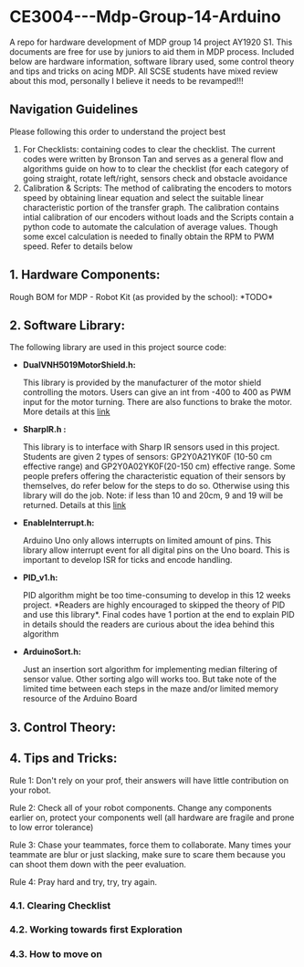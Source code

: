 # CE3004---Mdp-Group-14-Arduino
<p>A repo for hardware development of MDP group 14 project AY1920 S1. This documents are free for use by juniors to aid them in MDP process. Included below are hardware information, software library used, some control theory and tips and tricks on acing MDP. All SCSE students have mixed review about this mod, personally I believe it needs to be revamped!!!</p>

<h2> Navigation Guidelines </h2>
<p> Please following this order to understand the project best</p>
<ol>
	<li> For Checklists: containing codes to clear the checklist. The current codes were written by Bronson Tan and serves as a general flow and algorithms guide on how to to clear the checklist (for each category of going straight, rotate left/right, sensors check and obstacle avoidance</li>
	<li> Calibration & Scripts: The method of calibrating the encoders to motors speed by obtaining linear equation and select the suitable linear characteristic portion of the transfer graph. The calibration contains intial calibration of our encoders without loads and the Scripts contain a python code to automate the calculation of average values. Though some excel calculation is needed to finally obtain the RPM to PWM speed. Refer to details below </li>
</ol>

<h2>1. Hardware Components:</h2>
Rough BOM for MDP - Robot Kit (as provided by the school):
*TODO*

<h2>2. Software Library:</h2>
<p>The following library are used in this project source code:</p>
<ul>
	<li><b>DualVNH5019MotorShield.h:</b>
	<p>This library is provided by the manufacturer of the motor shield controlling the motors. Users can give an int from -400 to 400 		as PWM input for the motor turning. There are also functions to brake the motor. More details at this <a href 		="https://github.com/pololu/dual-vnh5019-motor-shield">link</a>
	</p>
	</li>
	<li><b>SharpIR.h :</b>
		<p>This library is to interface with Sharp IR sensors used in this project. Students are given 2 types of sensors: GP2Y0A21YK0F (10-50 cm effective range) and GP2Y0A02YK0F(20-150 cm) effective range. Some people prefers offering the characteristic equation of their sensors by themselves, do refer below for the steps to do so. Otherwise using this library will do the job. 
		Note: if less than 10 and 20cm, 9 and 19 will be returned. Details at this <a href="https://github.com/qub1750ul/Arduino_SharpIR">link</a></p>
	</li>
	<li><b>EnableInterrupt.h:</b>
	<p>Arduino Uno only allows interrupts on limited amount of pins. This library allow interrupt event for all digital pins on the Uno board. This is important to develop ISR for ticks and encode handling.</p>
	</li>
	<li><b>PID_v1.h:</b>
	<p>PID algorithm might be too time-consuming to develop in this 12 weeks project. *Readers are highly encouraged to skipped the theory of PID and use this library*. Final codes have 1 portion at the end to explain PID in details should the readers are curious about the idea behind this algorithm</p>
	</li>
	<li><b>ArduinoSort.h:</b>
	<p>Just an insertion sort algorithm for implementing median filtering of sensor value. Other sorting algo will works too. But take note of the limited time between each steps in the maze and/or limited memory resource of the Arduino Board</p>
	</li>
	
</ul>
<h2>3. Control Theory:</h2>

<h2>4. Tips and Tricks:</h2>
<p> Rule 1: Don't rely on your prof, their answers will have little contribution on your robot. </p>
<p> Rule 2: Check all of your robot components. Change any components earlier on, protect your components well (all hardware are fragile and prone to low error tolerance) </p>
<p> Rule 3: Chase your teammates, force them to collaborate. Many times your teammate are blur or just slacking, make sure to scare them because you can shoot them down with the peer evaluation. </p>
<p> Rule 4: Pray hard and try, try, try again. </p>

<h3>4.1. Clearing Checklist</h3>
<h3>4.2. Working towards first Exploration</h3>
<h3>4.3. How to move on</h3>


